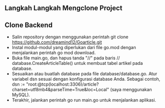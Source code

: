 ## Langkah Langkah Mengclone Project 

## Clone Backend
- Salin repository dengan menggunakan perintah git clone https://github.com/dreamind12/Goarticle.git
- Instal modul-modul yang diperlukan dari file go.mod dengan menjalankan perintah go mod download.
- Buka file main.go, dan hapus tanda "//" pada baris // database.CreateArticleTable() untuk membuat tabel artikel pada database.
- Sesuaikan atau buatlah database pada file database/database.go. Atur variabel dsn sesuai dengan konfigurasi database Anda. Sebagai contoh, dsn := "root:@tcp(localhost:3306)/article?charset=utf8mb4&parseTime=True&loc=Local" (saya menggunakan MySQL).
- Terakhir, jalankan perintah go run main.go untuk menjalankan aplikasi.
